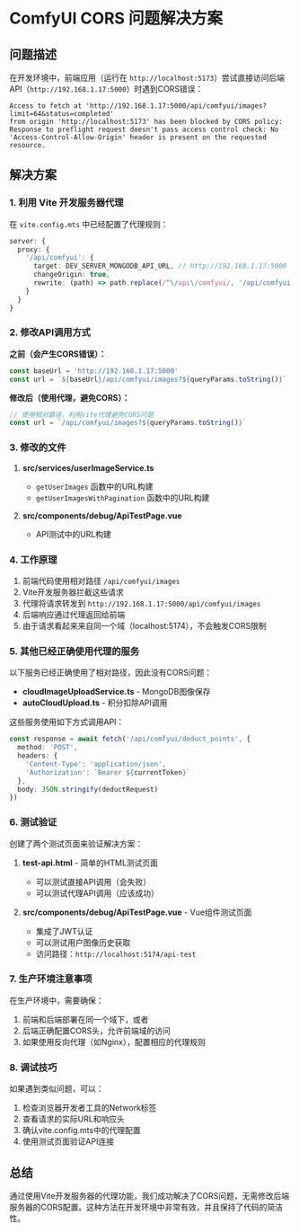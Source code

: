# ComfyUI CORS 问题解决方案

## 问题描述

在开发环境中，前端应用（运行在 `http://localhost:5173`）尝试直接访问后端API（`http://192.168.1.17:5000`）时遇到CORS错误：

```
Access to fetch at 'http://192.168.1.17:5000/api/comfyui/images?limit=64&status=completed' 
from origin 'http://localhost:5173' has been blocked by CORS policy: 
Response to preflight request doesn't pass access control check: No 
'Access-Control-Allow-Origin' header is present on the requested resource.
```

## 解决方案

### 1. 利用 Vite 开发服务器代理

在 `vite.config.mts` 中已经配置了代理规则：

```typescript
server: {
  proxy: {
    '/api/comfyui': {
      target: DEV_SERVER_MONGODB_API_URL, // http://192.168.1.17:5000
      changeOrigin: true,
      rewrite: (path) => path.replace(/^\/api\/comfyui/, '/api/comfyui')
    }
  }
}
```

### 2. 修改API调用方式

**之前（会产生CORS错误）：**
```typescript
const baseUrl = 'http://192.168.1.17:5000'
const url = `${baseUrl}/api/comfyui/images?${queryParams.toString()}`
```

**修改后（使用代理，避免CORS）：**
```typescript
// 使用相对路径，利用vite代理避免CORS问题
const url = `/api/comfyui/images?${queryParams.toString()}`
```

### 3. 修改的文件

1. **src/services/userImageService.ts**
   - `getUserImages` 函数中的URL构建
   - `getUserImagesWithPagination` 函数中的URL构建

2. **src/components/debug/ApiTestPage.vue**
   - API测试中的URL构建

### 4. 工作原理

1. 前端代码使用相对路径 `/api/comfyui/images`
2. Vite开发服务器拦截这些请求
3. 代理将请求转发到 `http://192.168.1.17:5000/api/comfyui/images`
4. 后端响应通过代理返回给前端
5. 由于请求看起来来自同一个域（localhost:5174），不会触发CORS限制

### 5. 其他已经正确使用代理的服务

以下服务已经正确使用了相对路径，因此没有CORS问题：

- **cloudImageUploadService.ts** - MongoDB图像保存
- **autoCloudUpload.ts** - 积分扣除API调用

这些服务使用如下方式调用API：
```typescript
const response = await fetch('/api/comfyui/deduct_points', {
  method: 'POST',
  headers: {
    'Content-Type': 'application/json',
    'Authorization': `Bearer ${currentToken}`
  },
  body: JSON.stringify(deductRequest)
})
```

### 6. 测试验证

创建了两个测试页面来验证解决方案：

1. **test-api.html** - 简单的HTML测试页面
   - 可以测试直接API调用（会失败）
   - 可以测试代理API调用（应该成功）

2. **src/components/debug/ApiTestPage.vue** - Vue组件测试页面
   - 集成了JWT认证
   - 可以测试用户图像历史获取
   - 访问路径：`http://localhost:5174/api-test`

### 7. 生产环境注意事项

在生产环境中，需要确保：

1. 前端和后端部署在同一个域下，或者
2. 后端正确配置CORS头，允许前端域的访问
3. 如果使用反向代理（如Nginx），配置相应的代理规则

### 8. 调试技巧

如果遇到类似问题，可以：

1. 检查浏览器开发者工具的Network标签
2. 查看请求的实际URL和响应头
3. 确认vite.config.mts中的代理配置
4. 使用测试页面验证API连接

## 总结

通过使用Vite开发服务器的代理功能，我们成功解决了CORS问题，无需修改后端服务器的CORS配置。这种方法在开发环境中非常有效，并且保持了代码的简洁性。
